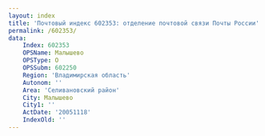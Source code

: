 ```yaml
---
layout: index
title: 'Почтовый индекс 602353: отделение почтовой связи Почты России'
permalink: /602353/
data:
    Index: 602353
    OPSName: Малышево
    OPSType: О
    OPSSubm: 602250
    Region: 'Владимирская область'
    Autonom: ''
    Area: 'Селивановский район'
    City: Малышево
    City1: ''
    ActDate: '20051118'
    IndexOld: ''
---
```

